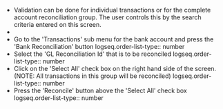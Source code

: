 - Validation can be done for individual transactions or for the complete account reconciliation group.
  The user controls this by the search criteria entered on this screen.
-
- Go to the 'Transactions' sub menu for the bank account and press the 'Bank Reconciliation' button
  logseq.order-list-type:: number
- Select the 'GL Reconciliation Id' that is to be reconciled
  logseq.order-list-type:: number
- Click on the 'Select All' check box on the right hand side of the screen. (NOTE: All transactions in this group will be reconciled)
  logseq.order-list-type:: number
- Press the 'Reconcile' button above the 'Select All' check box
  logseq.order-list-type:: number